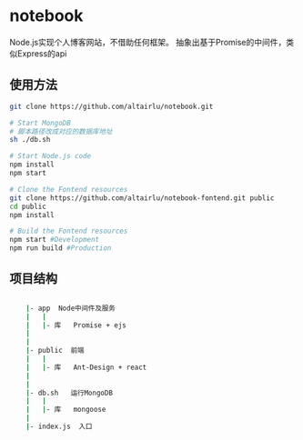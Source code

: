 # notebook
Node.js实现个人博客网站，不借助任何框架。
抽象出基于Promise的中间件，类似Express的api

## 使用方法
```bash
git clone https://github.com/altairlu/notebook.git

# Start MongoDB
# 脚本路径改成对应的数据库地址
sh ./db.sh

# Start Node.js code
npm install
npm start

# Clone the Fontend resources
git clone https://github.com/altairlu/notebook-fontend.git public
cd public
npm install

# Build the Fontend resources
npm start #Development
npm run build #Production
```

## 项目结构

```bash

	|- app  Node中间件及服务
	|	|
	|	|- 库   Promise + ejs
	|
	|
	|- public  前端
	|	|
	|	|- 库   Ant-Design + react
	|
	|
	|- db.sh   运行MongoDB
	|	|
	|	|- 库   mongoose
	|
	|- index.js  入口

```